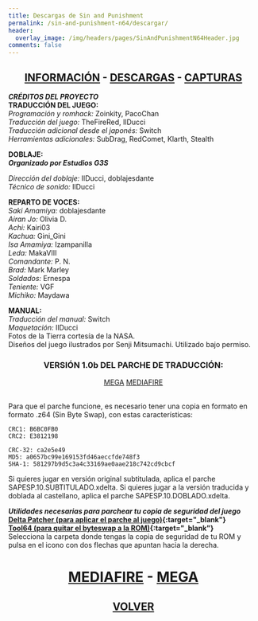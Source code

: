 ```yaml
---
title: Descargas de Sin and Punishment
permalink: /sin-and-punishment-n64/descargar/
header:
  overlay_image: /img/headers/pages/SinAndPunishmentN64Header.jpg
comments: false
---
```


<h2 style="text-align: center;"><strong><a href="/sin-and-punishment-n64/informacion/">INFORMACIÓN</a> - <a href="/sin-and-punishment-n64/descargar/">DESCARGAS</a> - <a href="/sin-and-punishment-n64/capturas-2/">CAPTURAS</a></strong></h2>

_**CRÉDITOS DEL PROYECTO**_  
**TRADUCCIÓN DEL JUEGO:**  
_Programación y romhack:_ Zoinkity, PacoChan  
_Traducción del juego:_ TheFireRed, IlDucci  
_Traducción adicional desde el japonés:_ Switch  
_Herramientas adicionales:_ SubDrag, RedComet, Klarth, Stealth

**DOBLAJE:**  
_**Organizado por Estudios G3S**_

_Dirección del doblaje:_ IlDucci, doblajesdante  
_Técnico de sonido:_ IlDucci

**REPARTO DE VOCES:**  
_Saki Amamiya:_ doblajesdante  
_Airan Jo:_ Olivia D.  
_Achi:_ Kairi03  
_Kachua:_ Gini_Gini  
_Isa Amamiya:_ Izampanilla  
_Leda:_ MakaVIII  
_Comandante:_ P. N.  
_Brad:_ Mark Marley  
_Soldados:_ Ernespa  
_Teniente:_ VGF  
_Michiko:_ Maydawa

**MANUAL:**  
_Traducción del manual:_ Switch  
_Maquetación:_ IlDucci  
Fotos de la Tierra cortesía de la NASA.  
Diseños del juego ilustrados por Senji Mitsumachi. Utilizado bajo permiso.

<h3 style="text-align: center;">VERSIÓN 1.0b DEL PARCHE DE TRADUCCIÓN:</h3>

<center>
<a href="https://mega.nz/#!dU1W1ZZT!R03dUYRdihG7SWohq0wD_-4sT-SS-9bD8J4EYboMxkc" class="btn btn--primary btn--x-large" target="_blank">MEGA</a> <a href="http://www.mediafire.com/download/nedfd0084twazp6/SinAndPunishmentCastellano10b.7z" class="btn btn--primary btn--x-large" target="_blank">MEDIAFIRE</a>
</center><br>

Para que el parche funcione, es necesario tener una copia en formato en formato 
.z64 (Sin Byte Swap), con estas características:

```
CRC1: B6BC0FB0  
CRC2: E3812198

CRC-32: ca2e5e49  
MD5: a0657bc99e169153fd46aeccfde748f3  
SHA-1: 581297b9d5c3a4c33169ae0aae218c742cd9cbcf
```

Si quieres jugar en versión original subtitulada, aplica el parche SAPESP.10.SUBTITULADO.xdelta. 
Si quieres jugar a la versión traducida y doblada al castellano, aplica el parche SAPESP.10.DOBLADO.xdelta.

_**Utilidades necesarias para parchear tu copia de seguridad del juego**_  
**[Delta Patcher (para aplicar el parche al juego)](https://github.com/marco-calautti/DeltaPatcher/releases){:target="_blank"}**  
**[Tool64 (para quitar el byteswap a la ROM)](https://www.zophar.net/utilities/n64aud/tool-n64.html){:target="_blank"}**  
Selecciona la carpeta donde tengas la copia de seguridad de tu ROM y pulsa en el icono con dos flechas que apuntan hacia la derecha.

<h1 style="text-align: center;"><strong><a href="http://www.mediafire.com/download/5z5e3813mdqp8tm/Tool64_v1.11Beta1.zip" target="_blank">MEDIAFIRE</a> - <a href="https://mega.nz/#!sZM3EaaL!6VxPMLqdJ4L1eCnqqiMkNaYB0Xr0e9L3tOKe9y8eXHI" target="_blank">MEGA</a></strong></h1>

<h2 style="text-align: center;"><a href="/sin-and-punishment-n64/"><strong>VOLVER</strong></a></h2>

